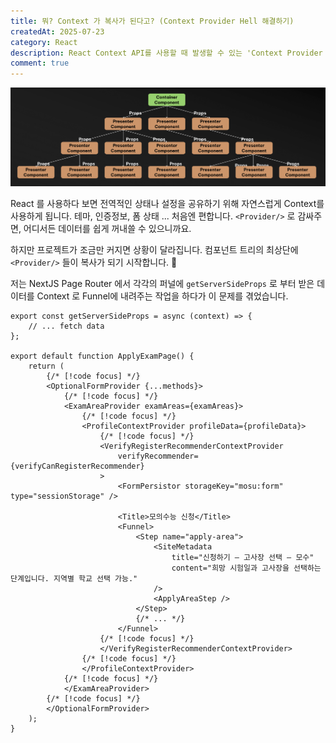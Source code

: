 ```yaml
---
title: 뭐? Context 가 복사가 된다고? (Context Provider Hell 해결하기)
createdAt: 2025-07-23
category: React
description: React Context API를 사용할 때 발생할 수 있는 'Context Provider Hell'이 무엇인지, 그리고 이를 해결하기 위해 접근한 방법에 대해 설명합니다.
comment: true
---
```


![Prop Drilling](./img/context-provider-hell/prop-drilling.png)

React 를 사용하다 보면 전역적인 상태나 설정을 공유하기 위해 자연스럽게 Context를 사용하게 됩니다. 테마, 인증정보, 폼 상태 ... 처음엔 편합니다. `<Provider/>` 로 감싸주면, 어디서든 데이터를 쉽게 꺼내쓸 수 있으니까요.

하지만 프로젝트가 조금만 커지면 상황이 달라집니다. 컴포넌트 트리의 최상단에 `<Provider/>` 들이 복사가 되기 시작합니다. 🤮 <br />

저는 NextJS Page Router 에서 각각의 퍼널에 `getServerSideProps` 로 부터 받은 데이터를 Context 로 Funnel에 내려주는 작업을 하다가 이 문제를 겪었습니다.

```tsx
export const getServerSideProps = async (context) => {
    // ... fetch data
};

export default function ApplyExamPage() {
    return (
        {/* [!code focus] */}
        <OptionalFormProvider {...methods}>
            {/* [!code focus] */}
            <ExamAreaProvider examAreas={examAreas}>
                {/* [!code focus] */}
                <ProfileContextProvider profileData={profileData}>
                    {/* [!code focus] */}
                    <VerifyRegisterRecommenderContextProvider
                        verifyRecommender={verifyCanRegisterRecommender}
                    >
                        <FormPersistor storageKey="mosu:form" type="sessionStorage" />

                        <Title>모의수능 신청</Title>
                        <Funnel>
                            <Step name="apply-area">
                                <SiteMetadata
                                    title="신청하기 – 고사장 선택 – 모수"
                                    content="희망 시험일과 고사장을 선택하는 단계입니다. 지역별 학교 선택 가능."
                                />
                                <ApplyAreaStep />
                            </Step>
                            {/* ... */}
                        </Funnel>
                    {/* [!code focus] */}
                    </VerifyRegisterRecommenderContextProvider>
                {/* [!code focus] */}
                </ProfileContextProvider>
            {/* [!code focus] */}
            </ExamAreaProvider>
        {/* [!code focus] */}
        </OptionalFormProvider>
    );
}
```
